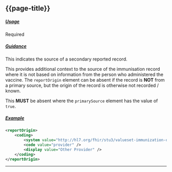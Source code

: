 ## {{page-title}}

<h5><ins>Usage</ins></h5>

<span class="mro-circle required" title="Required"></span> Required


<h5><ins>Guidance</ins></h5>

This indicates the source of a secondary reported record.

This provides additional context to the source of the immunisation record where it is not based on information from the person who administered the vaccine. The `reportOrigin` element can be absent if the record is **NOT** from a primary source, but the origin of the record is otherwise not recorded / known.

This **MUST** be absent where the `primarySource` element has the value of `true`.

<h5><ins>Example</ins></h5>

```xml
<reportOrigin>
    <coding>
        <system value="http://hl7.org/fhir/stu3/valueset-immunization-origin.html">
        <code value="provider" />
        <display value="Other Provider" />
    </coding>
</reportOrigin>
```

---